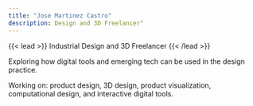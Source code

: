```yaml
---
title: "Jose Martinez Castro"
description: Design and 3D Freelancer"
---
```

{{< lead >}}
Industrial Design and 3D Freelancer
{{< /lead >}}

Exploring how digital tools and emerging tech can be used in the design practice.

Working on: product design, 3D design, product visualization, computational design, and interactive digital tools.
